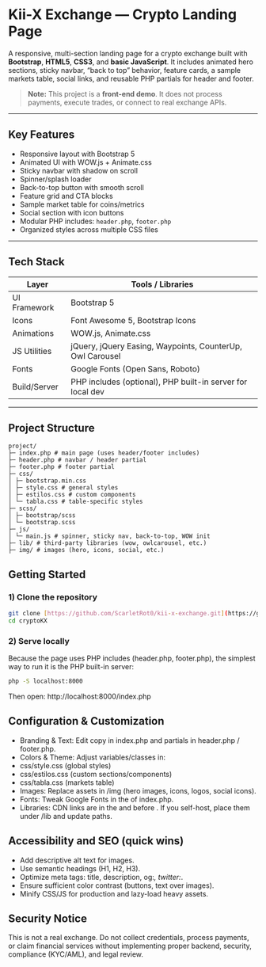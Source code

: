 # Kii-X Exchange — Crypto Landing Page

A responsive, multi-section landing page for a crypto exchange built with **Bootstrap**, **HTML5**, **CSS3**, and **basic JavaScript**. It includes animated hero sections, sticky navbar, “back to top” behavior, feature cards, a sample markets table, social links, and reusable PHP partials for header and footer.

> **Note:** This project is a **front-end demo**. It does not process payments, execute trades, or connect to real exchange APIs.

---

## Key Features

- Responsive layout with Bootstrap 5
- Animated UI with WOW.js + Animate.css
- Sticky navbar with shadow on scroll
- Spinner/splash loader
- Back-to-top button with smooth scroll
- Feature grid and CTA blocks
- Sample market table for coins/metrics
- Social section with icon buttons
- Modular PHP includes: `header.php`, `footer.php`
- Organized styles across multiple CSS files

---

## Tech Stack

| Layer         | Tools / Libraries                                                                 |
|---------------|------------------------------------------------------------------------------------|
| UI Framework  | Bootstrap 5                                                                        |
| Icons         | Font Awesome 5, Bootstrap Icons                                                    |
| Animations    | WOW.js, Animate.css                                                                |
| JS Utilities  | jQuery, jQuery Easing, Waypoints, CounterUp, Owl Carousel                          |
| Fonts         | Google Fonts (Open Sans, Roboto)                                                   |
| Build/Server  | PHP includes (optional), PHP built-in server for local dev                         |

---

## Project Structure 
```
project/
├─ index.php # main page (uses header/footer includes)
├─ header.php # navbar / header partial
├─ footer.php # footer partial
├─ css/
│ ├─ bootstrap.min.css
│ ├─ style.css # general styles
│ ├─ estilos.css # custom components
│ └─ tabla.css # table-specific styles
├─ scss/
│ ├─ bootstrap/scss
│ └─ bootstrap.scss
├─ js/
│ └─ main.js # spinner, sticky nav, back-to-top, WOW init
├─ lib/ # third-party libraries (wow, owlcarousel, etc.)
├─ img/ # images (hero, icons, social, etc.)
```
## Getting Started

### 1) Clone the repository
```bash
git clone [https://github.com/ScarletRot0/kii-x-exchange.git](https://github.com/ScarletRot0/cryptoKX.git)
cd cryptoKX
```
### 2) Serve locally
Because the page uses PHP includes (header.php, footer.php), the simplest way to run it is the PHP built-in server:
```bash
php -S localhost:8000
```
Then open: http://localhost:8000/index.php

## Configuration & Customization
 * Branding & Text: Edit copy in index.php and partials in header.php / footer.php.
 * Colors & Theme: Adjust variables/classes in:
 * css/style.css (global styles)
 * css/estilos.css (custom sections/components)
 * css/tabla.css (markets table)
 * Images: Replace assets in /img (hero images, icons, logos, social icons).
 * Fonts: Tweak Google Fonts in the <head> of index.php.
 * Libraries: CDN links are in the <head> and before </body>. If you self-host, place them under /lib and update paths.

## Accessibility and SEO (quick wins)

 * Add descriptive alt text for images.
 * Use semantic headings (H1, H2, H3).
 * Optimize meta tags: title, description, og:*, twitter:*.
 * Ensure sufficient color contrast (buttons, text over images).
 * Minify CSS/JS for production and lazy-load heavy assets.

## Security Notice
This is not a real exchange. Do not collect credentials, process payments, or claim financial services without implementing proper backend, security, compliance (KYC/AML), and legal review.

